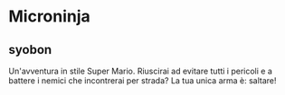 # Microninja
## syobon

Un'avventura in stile Super Mario. Riuscirai ad evitare tutti i pericoli e a battere i nemici che 
 incontrerai per strada? La tua unica arma è: saltare!
